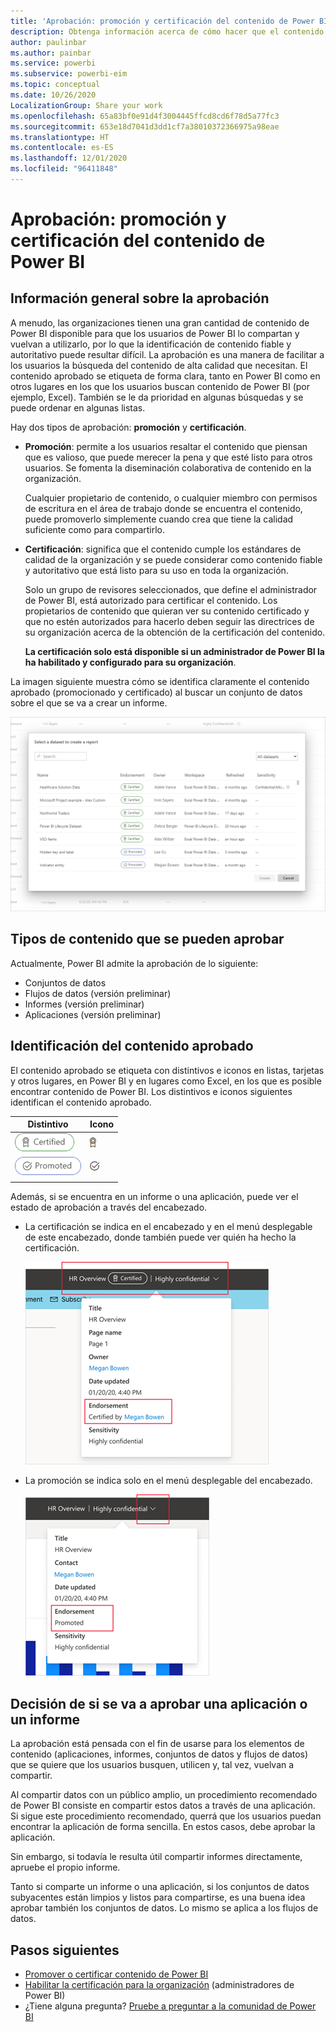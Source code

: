 ```yaml
---
title: 'Aprobación: promoción y certificación del contenido de Power BI'
description: Obtenga información acerca de cómo hacer que el contenido de calidad sea más fácil de encontrar a través de la promoción o certificación
author: paulinbar
ms.author: painbar
ms.service: powerbi
ms.subservice: powerbi-eim
ms.topic: conceptual
ms.date: 10/26/2020
LocalizationGroup: Share your work
ms.openlocfilehash: 65a83bf0e91d4f3004445ffcd8cd6f78d5a77fc3
ms.sourcegitcommit: 653e18d7041d3dd1cf7a38010372366975a98eae
ms.translationtype: HT
ms.contentlocale: es-ES
ms.lasthandoff: 12/01/2020
ms.locfileid: "96411848"
---
```

# <a name="endorsement---promoting-and-certifying-power-bi-content"></a>Aprobación: promoción y certificación del contenido de Power BI

## <a name="endorsement-overview"></a>Información general sobre la aprobación

A menudo, las organizaciones tienen una gran cantidad de contenido de Power BI disponible para que los usuarios de Power BI lo compartan y vuelvan a utilizarlo, por lo que la identificación de contenido fiable y autoritativo puede resultar difícil. La aprobación es una manera de facilitar a los usuarios la búsqueda del contenido de alta calidad que necesitan. El contenido aprobado se etiqueta de forma clara, tanto en Power BI como en otros lugares en los que los usuarios buscan contenido de Power BI (por ejemplo, Excel). También se le da prioridad en algunas búsquedas y se puede ordenar en algunas listas.

Hay dos tipos de aprobación: **promoción** y **certificación**.

* **Promoción**: permite a los usuarios resaltar el contenido que piensan que es valioso, que puede merecer la pena y que esté listo para otros usuarios. Se fomenta la diseminación colaborativa de contenido en la organización.

    Cualquier propietario de contenido, o cualquier miembro con permisos de escritura en el área de trabajo donde se encuentra el contenido, puede promoverlo simplemente cuando crea que tiene la calidad suficiente como para compartirlo.

* **Certificación**: significa que el contenido cumple los estándares de calidad de la organización y se puede considerar como contenido fiable y autoritativo que está listo para su uso en toda la organización.

    Solo un grupo de revisores seleccionados, que define el administrador de Power BI, está autorizado para certificar el contenido. Los propietarios de contenido que quieran ver su contenido certificado y que no estén autorizados para hacerlo deben seguir las directrices de su organización acerca de la obtención de la certificación del contenido.

    **La certificación solo está disponible si un administrador de Power BI la ha habilitado y configurado para su organización**.

La imagen siguiente muestra cómo se identifica claramente el contenido aprobado (promocionado y certificado) al buscar un conjunto de datos sobre el que se va a crear un informe.

![Flujos de datos aprobados resaltados en Power Query.](media/service-endorsement-overview/power-bi-content-endorsement-dataset-select.png)

## <a name="content-types-that-can-be-endorsed"></a>Tipos de contenido que se pueden aprobar
Actualmente, Power BI admite la aprobación de lo siguiente:
* Conjuntos de datos
* Flujos de datos (versión preliminar)
* Informes (versión preliminar)
* Aplicaciones (versión preliminar)

## <a name="identifying-endorsed-content"></a>Identificación del contenido aprobado

El contenido aprobado se etiqueta con distintivos e iconos en listas, tarjetas y otros lugares, en Power BI y en lugares como Excel, en los que es posible encontrar contenido de Power BI. Los distintivos e iconos siguientes identifican el contenido aprobado.

|Distintivo|Icono|
|---------|---------|
|![Captura de pantalla del distintivo de certificación.](media/service-endorsement-overview/certified-badge.png)|![Captura de pantalla del icono de certificación.](media/service-endorsement-overview/certified-icon.png)|
|![Captura de pantalla del distintivo de promoción.](media/service-endorsement-overview/promoted-badge.png)|![Captura de pantalla del icono de promoción.](media/service-endorsement-overview/promoted-icon.png)|
|||

Además, si se encuentra en un informe o una aplicación, puede ver el estado de aprobación a través del encabezado.
* La certificación se indica en el encabezado y en el menú desplegable de este encabezado, donde también puede ver quién ha hecho la certificación.

    ![Captura de pantalla que muestra el distintivo de certificación en un encabezado de informe.](media/service-endorsement-overview/certification-report-header.png)

* La promoción se indica solo en el menú desplegable del encabezado.
 
    ![Captura de pantalla que muestra el distintivo de promoción en un encabezado de informe.](media/service-endorsement-overview/promotion-report-header.png)

## <a name="deciding-whether-to-endorse-an-app-or-a-report"></a>Decisión de si se va a aprobar una aplicación o un informe

La aprobación está pensada con el fin de usarse para los elementos de contenido (aplicaciones, informes, conjuntos de datos y flujos de datos) que se quiere que los usuarios busquen, utilicen y, tal vez, vuelvan a compartir.

Al compartir datos con un público amplio, un procedimiento recomendado de Power BI consiste en compartir estos datos a través de una aplicación. Si sigue este procedimiento recomendado, querrá que los usuarios puedan encontrar la aplicación de forma sencilla. En estos casos, debe aprobar la aplicación. 

Sin embargo, si todavía le resulta útil compartir informes directamente, apruebe el propio informe. 

Tanto si comparte un informe o una aplicación, si los conjuntos de datos subyacentes están limpios y listos para compartirse, es una buena idea aprobar también los conjuntos de datos. Lo mismo se aplica a los flujos de datos.  

## <a name="next-steps"></a>Pasos siguientes

* [Promover o certificar contenido de Power BI](service-endorse-content.md)
* [Habilitar la certificación para la organización](../admin/service-admin-setup-certification.md) (administradores de Power BI)
* ¿Tiene alguna pregunta? [Pruebe a preguntar a la comunidad de Power BI](https://community.powerbi.com/)